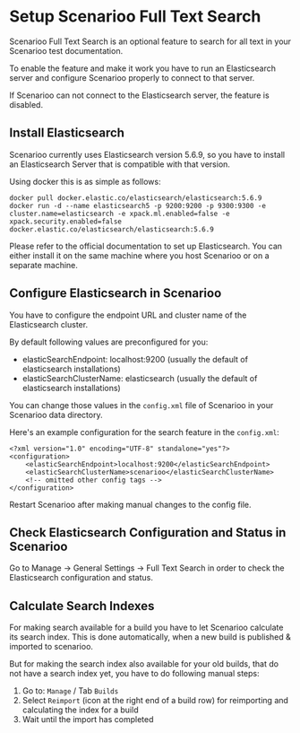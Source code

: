 # Setup Scenarioo Full Text Search

Scenarioo Full Text Search is an optional feature to search for all text in your Scenarioo test documentation.

To enable the feature and make it work you have to run an Elasticsearch server and configure Scenarioo properly to connect to that server.

If Scenarioo can not connect to the Elasticsearch server, the feature is disabled.

## Install Elasticsearch

Scenarioo currently uses Elasticsearch version 5.6.9, so you have to install an Elasticsearch Server that is compatible with that version.

Using docker this is as simple as follows:
```
docker pull docker.elastic.co/elasticsearch/elasticsearch:5.6.9
docker run -d --name elasticsearch5 -p 9200:9200 -p 9300:9300 -e cluster.name=elasticsearch -e xpack.ml.enabled=false -e xpack.security.enabled=false docker.elastic.co/elasticsearch/elasticsearch:5.6.9 
```

Please refer to the official documentation to set up Elasticsearch. 
You can either install it on the same machine where you host Scenarioo or on a separate machine.

## Configure Elasticsearch in Scenarioo

You have to configure the endpoint URL and cluster name of the Elasticsearch cluster.

By default following values are preconfigured for you:
* elasticSearchEndpoint: localhost:9200 (usually the default of elasticsearch installations)
* elasticSearchClusterName: elasticsearch (usually the default of elasticsearch installations)

You can change those values in the `config.xml` file of Scenarioo in your Scenarioo data directory.

Here's an example configuration for the search feature in the `config.xml`:

```
<?xml version="1.0" encoding="UTF-8" standalone="yes"?>
<configuration>
    <elasticSearchEndpoint>localhost:9200</elasticSearchEndpoint>
    <elasticSearchClusterName>scenarioo</elasticSearchClusterName>
    <!-- omitted other config tags -->
</configuration>
```

Restart Scenarioo after making manual changes to the config file.

## Check Elasticsearch Configuration and Status in Scenarioo

Go to Manage -> General Settings -> Full Text Search in order to 
check the Elasticsearch configuration and status.

## Calculate Search Indexes 

For making search available for a build you have to let Scenarioo calculate its search index. This is done automatically, when a new build is published & imported to scenarioo.

But for making the search index also available for your old builds, that do not have a search index yet, you have to do following manual steps:

1. Go to: `Manage` / Tab `Builds`
2. Select `Reimport` (icon at the right end of a build row) for reimporting and calculating the index for a build
3. Wait until the import has completed

